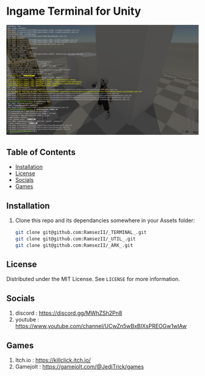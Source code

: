 # Ingame Terminal for Unity

![Screenshot 1](TerminalScreen.jpg)

## Table of Contents

- [Installation](#installation)
- [License](#license)
- [Socials](#socials)
- [Games](#games)

## Installation

1. Clone this repo and its dependancies somewhere in your Assets folder:
    ```sh
    git clone git@github.com:RamsezII/_TERMINAL_.git
    git clone git@github.com:RamsezII/_UTIL_.git
    git clone git@github.com:RamsezII/_ARK_.git
    ```

## License

Distributed under the MIT License. See `LICENSE` for more information.

## Socials

1. discord : https://discord.gg/MWhZSh2Pn8
2. youtube : https://www.youtube.com/channel/UCwZn5wBxBIXsPREOGw1wIAw

## Games

1. Itch.io : https://killclick.itch.io/
2. Gamejolt : https://gamejolt.com/@JediTrick/games